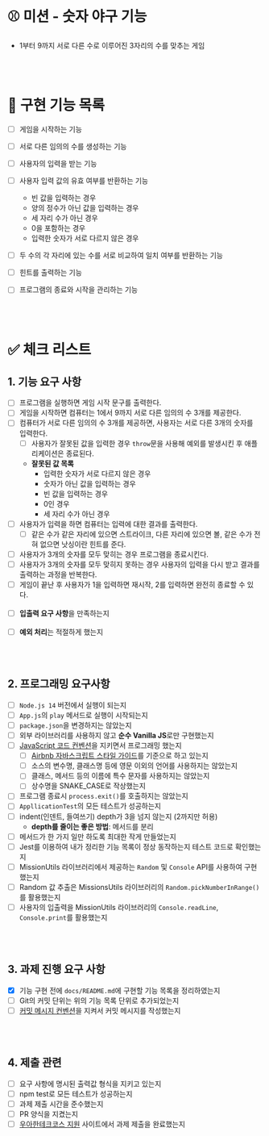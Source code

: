 # ⚾️ 미션 - 숫자 야구 기능

- 1부터 9까지 서로 다른 수로 이루어진 3자리의 수를 맞추는 게임

<br/><br/>

# 🌟 구현 기능 목록

- [ ] 게임을 시작하는 기능
- [ ] 서로 다른 임의의 수를 생성하는 기능
- [ ] 사용자의 입력을 받는 기능
- [ ] 사용자 입력 값의 유효 여부를 반환하는 기능

  - 빈 값을 입력하는 경우
  - 양의 정수가 아닌 값을 입력하는 경우
  - 세 자리 수가 아닌 경우
  - 0을 포함하는 경우
  - 입력한 숫자가 서로 다르지 않은 경우

- [ ] 두 수의 각 자리에 있는 수를 서로 비교하여 일치 여부를 반환하는 기능
- [ ] 힌트를 출력하는 기능
- [ ] 프로그램의 종료와 시작을 관리하는 기능

<br/><br/>

# ✅ 체크 리스트

## 1. 기능 요구 사항

- [ ] 프로그램을 실행하면 게임 시작 문구를 출력한다.
- [ ] 게임을 시작하면 컴퓨터는 1에서 9까지 서로 다른 임의의 수 3개를 제공한다.
- [ ] 컴퓨터가 서로 다른 임의의 수 3개를 제공하면, 사용자는 서로 다른 3개의 숫자를 입력한다.
  - [ ] 사용자가 잘못된 값을 입력한 경우 `throw`문을 사용해 예외를 발생시킨 후 애플리케이션은 종료된다.
  - **잘못된 값 목록**
    - 입력한 숫자가 서로 다르지 않은 경우
    - 숫자가 아닌 값을 입력하는 경우
    - 빈 값을 입력하는 경우
    - 0인 경우
    - 세 자리 수가 아닌 경우
- [ ] 사용자가 입력을 하면 컴퓨터는 입력에 대한 결과를 출력한다.
  - [ ] 같은 수가 같은 자리에 있으면 스트라이크, 다른 자리에 있으면 볼, 같은 수가 전혀 없으면 낫싱이란 힌트를 준다.
- [ ] 사용자가 3개의 숫자를 모두 맞히는 경우 프로그램을 종료시킨다.
- [ ] 사용자가 3개의 숫자를 모두 맞히지 못하는 경우 사용자의 입력을 다시 받고 결과를 출력하는 과정을 반복한다.
- [ ] 게임이 끝난 후 사용자가 1을 입력하면 재시작, 2를 입력하면 완전히 종료할 수 있다.
      <br/><br/>
- [ ] **입출력 요구 사항**을 만족하는지
      <br/><br/>
- [ ] **예외 처리**는 적절하게 했는지

<br/><br/>

## 2. 프로그래밍 요구사항

- [ ] `Node.js 14` 버전에서 실행이 되는지
- [ ] `App.js`의 `play` 메서드로 실행이 시작되는지
- [ ] `package.json`을 변경하지는 않았는지
- [ ] 외부 라이브러리를 사용하지 않고 **순수 Vanilla JS**로만 구현했는지
- [ ] [JavaScript 코드 컨벤션](https://github.com/woowacourse/woowacourse-docs/tree/main/styleguide/javascript)을 지키면서 프로그래밍 했는지
  - [ ] [Airbnb 자바스크립트 스타일 가이드](https://github.com/airbnb/javascript)를 기준으로 하고 있는지
  - [ ] 소스의 변수명, 클래스명 등에 영문 이외의 언어를 사용하지는 않았는지
  - [ ] 클래스, 메서드 등의 이름에 특수 문자를 사용하지는 않았는지
  - [ ] 상수명을 SNAKE_CASE로 작상했는지
- [ ] 프로그램 종료시 `process.exit()`를 호출하지는 않았는지
- [ ] `AppllicationTest`의 모든 테스트가 성공하는지
- [ ] indent(인덴트, 들여쓰기) depth가 3을 넘지 않는지 (2까지만 허용)
  - **depth를 줄이는 좋은 방법**: 메서드를 분리
- [ ] 메서드가 한 가지 일만 하도록 최대한 작게 만들었는지
- [ ] Jest를 이용하여 내가 정리한 기능 목록이 정상 동작하는지 테스트 코드로 확인했는지
- [ ] MissionUtils 라이브러리에서 제공하는 `Random` 및 `Console` API를 사용하여 구현했는지
- [ ] Random 값 추출은 MissionsUtils 라이브러리의 `Random.pickNumberInRange()`를 활용했는지
- [ ] 사용자의 입출력을 MissionUtils 라이브러리의 `Console.readLine`, `Console.print`를 활용했는지

<br/><br/>

## 3. 과제 진행 요구 사항

- [x] 기능 구현 전에 `docs/README.md`에 구현할 기능 목록을 정리하였는지
- [ ] Git의 커밋 단위는 위의 기능 목록 단위로 추가되었는지
- [ ] [커밋 메시지 컨벤션](https://gist.github.com/stephenparish/9941e89d80e2bc58a153)을 지켜서 커밋 메시지를 작성했는지

<br/><br/>

## 4. 제출 관련

- [ ] 요구 사항에 명시된 출력값 형식을 지키고 있는지
- [ ] npm test로 모든 테스트가 성공하는지
- [ ] 과제 제출 시간을 준수했는지
- [ ] PR 양식을 지켰는지
- [ ] [우아한테크코스 지원](https://apply.techcourse.co.kr) 사이트에서 과제 제출을 완료했는지
